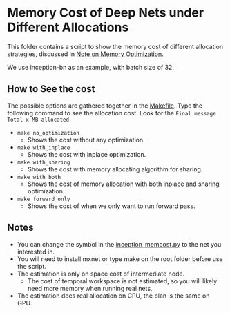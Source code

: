 Memory Cost of Deep Nets under Different Allocations
====================================================
This folder contains a script to show the memory cost of different allocation strategies,
discussed in [Note on Memory Optimization](http://mxnet.readthedocs.org/en/latest/developer-guide/note_memory.html).

We use inception-bn as an example, with batch size of 32.

How to See the cost
-------------------
The possible options are gathered together in the [Makefile](Makefile).
Type the following command to see the allocation cost. Look for the
```Final message Total x MB allocated```
- ```make no_optimization```
  - Shows the cost without any optimization.
- ```make with_inplace```
  - Shows the cost with inplace optimization.
- ```make with_sharing```
  - Shows the cost with memory allocating algorithm for sharing.
- ```make with_both```
  - Shows the cost of memory allocation with both inplace and sharing optimization.
- ```make forward_only```
  - Shows the cost of when we only want to run forward pass.

Notes
-----
- You can change the symbol in the [inception_memcost.py](inception_memcost.py) to the net you interested in.
- You will need to install mxnet or type make on the root folder before use the script.
- The estimation is only on space cost of intermediate node.
  - The cost of temporal workspace is not estimated, so you will likely need more memory when running real nets.
- The estimation does real allocation on CPU, the plan is the same on GPU.
